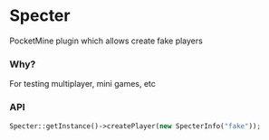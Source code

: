# Specter
PocketMine plugin which allows create fake players

### Why?
For testing multiplayer, mini games, etc

### API
```php
Specter::getInstance()->createPlayer(new SpecterInfo("fake"));
```